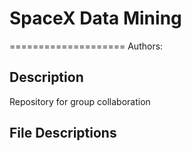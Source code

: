 # SpaceX Data Mining
====================
Authors:


Description
-----------
Repository for group collaboration

File Descriptions
-----------------
